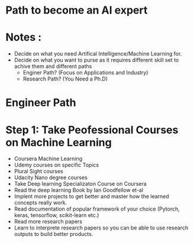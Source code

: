 # Path to become an AI expert

# Notes :

- Decide on what you need Artifical Intelligence/Machine Learning for.
- Decide on what you want to purse as it requires different skill set to achive them and different paths
  - Enginer Path? (Focus on Applications and Industry)
  - Research Path? (You Need a Ph.D)

# Engineer Path

# Step 1: Take Peofessional Courses on Machine Learning

- Coursera Machine Learning
- Udemy courses on specific Topics
- Plural Sight courses
- Udacity Nano degree courses
- Take Deep learning Specializaton Course on Coursera
- Read the deep learning Book by Ian Goodfellow et-al
- Implent more projects to get better and master how the learned concepts really work.
- Read documentation of popular framework of your choice (Pytorch, keras, tensorflow, scikit-learn etc.)
- Read more research papers
- Learn to interprete research papers so you can be able to use research outputs to build better products.
